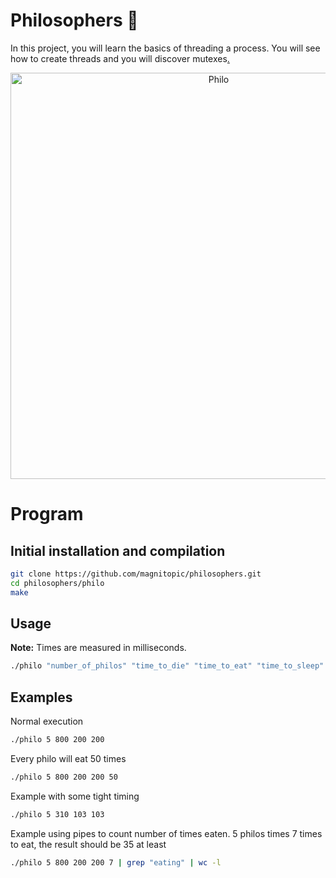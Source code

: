 # Philosophers 💭

In this project, you will learn the basics of threading a process. You will see how to create threads and you will discover mutexes[.](https://media.tenor.com/0pNzbykM1rEAAAAC/baffling.gif)

<div align="center">
	<img width="650px" alt="Philo" src="https://github.com/magnitopic/philosophers/assets/21156058/f0d09e7e-5d25-44fb-92fa-9e361ab098b8">
</div>

# Program

## Initial installation and compilation

```bash
git clone https://github.com/magnitopic/philosophers.git
cd philosophers/philo
make
```

## Usage

**Note:** Times are measured in milliseconds.

```bash
./philo "number_of_philos" "time_to_die" "time_to_eat" "time_to_sleep" "times_a_philo_must_eat(optional)"
```

## Examples

Normal execution

```bash
./philo 5 800 200 200
```

Every philo will eat 50 times

```bash
./philo 5 800 200 200 50
```

Example with some tight timing

```bash
./philo 5 310 103 103
```

Example using pipes to count number of times eaten. 5 philos times 7 times to eat, the result should be 35 at least

```bash
./philo 5 800 200 200 7 | grep "eating" | wc -l
```
